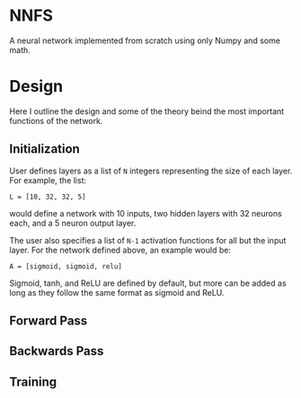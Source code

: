 # NNFS
A neural network implemented from scratch using only Numpy and some math.

# Design
Here I outline the design and some of the theory beind the most important functions of the network.

## Initialization
User defines layers as a list of `N` integers representing the size of each layer. For example, the list:
```
L = [10, 32, 32, 5]
```
would define a network with 10 inputs, two hidden layers with 32 neurons each, and a 5 neuron output layer.

The user also specifies a list of `N-1` activation functions for all but the input layer. For the network defined above, an example would be:
```
A = [sigmoid, sigmoid, relu]
```
Sigmoid, tanh, and ReLU are defined by default, but more can be added as long as they follow the same format as sigmoid and ReLU.

## Forward Pass


## Backwards Pass


## Training


